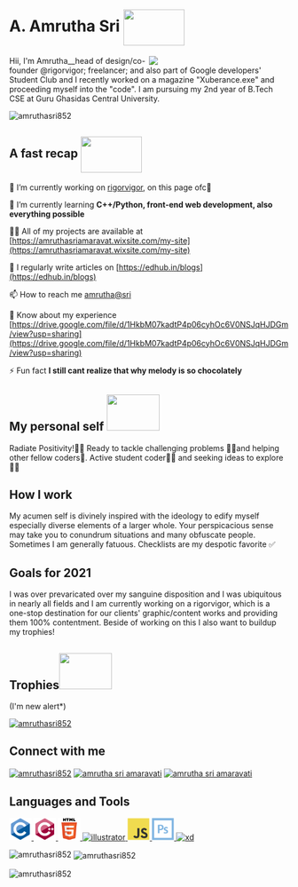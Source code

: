 <h1 align="left">A. Amrutha Sri <img src="https://media.gifs.nl/finding-dory-gifs-buGIgk.gif" align="center" height="65" width="110" >  </h1>
<img align="right" width="50%" src="https://github-readme-stats.vercel.app/api?username=amruthasri852&show_icons=true&locale=en">

Hii, I'm Amrutha__head of design/co-founder @rigorvigor; freelancer; and also part of Google developers' Student Club and I recently worked on a magazine "Xuberance.exe" and proceeding myself into the "code". I am pursuing my 2nd year of B.Tech CSE at Guru Ghasidas Central University.
<p> 
 
 </p>
<p align="left"> <img src="https://komarev.com/ghpvc/?username=amruthasri852&label=Profile%20views&color=0e75b6&style=flat" alt="amruthasri852" /> </p>

<h2 align="left">A fast recap <img src="https://media.vanityfair.com/photos/55ac41fdfff2c16856a6e3d6/master/w_690,c_limit/ant-man-spoilers.gif" align="center" height="65" width="110" ></h2>


🔭 I’m currently working on [rigorvigor](https://rigor-vigor.com/), on this page ofc🤣

 
🌱 I’m currently learning **C++/Python, front-end web development, also everything possible**

👨‍💻 All of my projects are available at [https://amruthasriamaravat.wixsite.com/my-site](https://amruthasriamaravat.wixsite.com/my-site)

📝 I regularly write articles on [https://edhub.in/blogs](https://edhub.in/blogs)

📫 How to reach me [amrutha@sri](amruthasriamaravati852@gmail.com)

📄 Know about my experience [https://drive.google.com/file/d/1HkbM07kadtP4p06cyhOc6V0NSJqHJDGm/view?usp=sharing](https://drive.google.com/file/d/1HkbM07kadtP4p06cyhOc6V0NSJqHJDGm/view?usp=sharing)

⚡ Fun fact **I still cant realize that why melody is so chocolately**   

<h2 align="left">My personal self <img src="http://images6.fanpop.com/image/photos/42900000/-I-am-inevitable-I-am-Iron-Man-Avengers-Endgame-2019-the-avengers-42925674-540-328.gif" height="65" width="95" ></h2>             
Radiate Positivity!🤩😄 Ready to tackle challenging problems 🐱‍👤and helping other fellow coders🤗. Active student coder👩‍💻 and seeking ideas to explore🚴‍♀️

<h2 align="left">How I work</h2>
My acumen self is divinely inspired with the ideology to edify myself especially diverse elements of a larger whole. Your perspicacious sense may take you to conundrum situations and many obfuscate people. Sometimes I am generally fatuous. Checklists are my despotic favorite ✅

<h2 align="left">Goals for 2021</h2>
I was over prevaricated over my sanguine disposition and I was ubiquitous in nearly all fields and I am currently working on a rigorvigor, which is a one-stop destination for our clients' graphic/content works and providing them 100% contentment. Beside of working on this I also want to buildup my trophies!  

<h2 align="left"> Trophies<img src="https://d3avoj45mekucs.cloudfront.net/rojakdaily/media/2nicholas/movies%20stuff/joker.gif" height="65" width="95" > </h2>
(I'm new alert*)

<p align="left"> <a href="https://github.com/ryo-ma/github-profile-trophy"><img src="https://github-profile-trophy.vercel.app/?username=amruthasri852" alt="amruthasri852" /></a> </p>

<h2 align="left">Connect with me  </h2>  
<p align="left" > 
<a href="https://codepen.io/amruthasri852" target="blank"><img align="center" src="https://raw.githubusercontent.com/rahuldkjain/github-profile-readme-generator/master/src/images/icons/Social/codepen.svg" alt="amruthasri852" height="30" width="40" /></a>
<a href="https://linkedin.com/in/amrutha sri amaravati" target="blank"><img align="center" src="https://raw.githubusercontent.com/rahuldkjain/github-profile-readme-generator/master/src/images/icons/Social/linked-in-alt.svg" alt="amrutha sri amaravati" height="30" width="40" /></a>
<a href="https://www.behance.net/amrutha sri amaravati" target="blank"><img align="center" src="https://raw.githubusercontent.com/rahuldkjain/github-profile-readme-generator/master/src/images/icons/Social/behance.svg" alt="amrutha sri amaravati" height="30" width="40" /></a>
</p>  
<h2 align="left">Languages and Tools </h2>
<p align="left"> <a href="https://www.cprogramming.com/" target="_blank"> <img src="https://raw.githubusercontent.com/devicons/devicon/master/icons/c/c-original.svg" alt="c" width="40" height="40"/> </a> <a href="https://www.w3schools.com/cpp/" target="_blank"> <img src="https://raw.githubusercontent.com/devicons/devicon/master/icons/cplusplus/cplusplus-original.svg" alt="cplusplus" width="40" height="40"/> </a> <a href="https://www.w3.org/html/" target="_blank"> <img src="https://raw.githubusercontent.com/devicons/devicon/master/icons/html5/html5-original-wordmark.svg" alt="html5" width="40" height="40"/> </a> <a href="https://www.adobe.com/in/products/illustrator.html" target="_blank"> <img src="https://www.vectorlogo.zone/logos/adobe_illustrator/adobe_illustrator-icon.svg" alt="illustrator" width="40" height="40"/> </a> <a href="https://developer.mozilla.org/en-US/docs/Web/JavaScript" target="_blank"> <img src="https://raw.githubusercontent.com/devicons/devicon/master/icons/javascript/javascript-original.svg" alt="javascript" width="40" height="40"/> </a> <a href="https://www.photoshop.com/en" target="_blank"> <img src="https://raw.githubusercontent.com/devicons/devicon/master/icons/photoshop/photoshop-line.svg" alt="photoshop" width="40" height="40"/> </a> <a href="https://www.adobe.com/products/xd.html" target="_blank"> <img src="https://cdn.worldvectorlogo.com/logos/adobe-xd.svg" alt="xd" width="40" height="40"/> </a> </p>

<p><img align="left" src="https://github-readme-stats.vercel.app/api/top-langs?username=amruthasri852&show_icons=true&locale=en&layout=compact" alt="amruthasri852" /></p>

<p>&nbsp;<img align="center" src="https://github-readme-stats.vercel.app/api?username=amruthasri852&show_icons=true&locale=en" alt="amruthasri852" /></p>

<p><img align="center" src="https://github-readme-streak-stats.herokuapp.com/?user=amruthasri852&" alt="amruthasri852" /></p>
